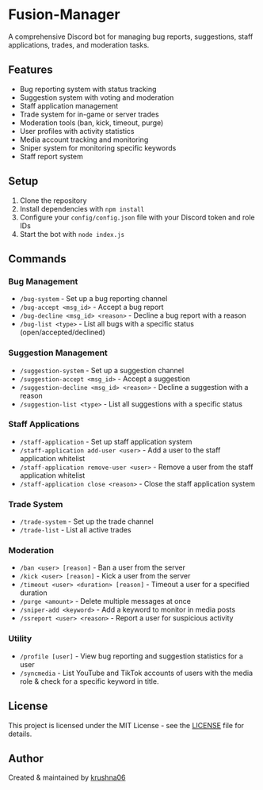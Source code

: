 # Fusion-Manager

A comprehensive Discord bot for managing bug reports, suggestions, staff applications, trades, and moderation tasks.

## Features

- Bug reporting system with status tracking
- Suggestion system with voting and moderation
- Staff application management
- Trade system for in-game or server trades
- Moderation tools (ban, kick, timeout, purge)
- User profiles with activity statistics
- Media account tracking and monitoring
- Sniper system for monitoring specific keywords
- Staff report system

## Setup

1. Clone the repository
2. Install dependencies with `npm install`
3. Configure your `config/config.json` file with your Discord token and role IDs
4. Start the bot with `node index.js`

## Commands

### Bug Management
- `/bug-system` - Set up a bug reporting channel
- `/bug-accept <msg_id>` - Accept a bug report
- `/bug-decline <msg_id> <reason>` - Decline a bug report with a reason
- `/bug-list <type>` - List all bugs with a specific status (open/accepted/declined)

### Suggestion Management
- `/suggestion-system` - Set up a suggestion channel
- `/suggestion-accept <msg_id>` - Accept a suggestion
- `/suggestion-decline <msg_id> <reason>` - Decline a suggestion with a reason
- `/suggestion-list <type>` - List all suggestions with a specific status

### Staff Applications
- `/staff-application` - Set up staff application system
- `/staff-application add-user <user>` - Add a user to the staff application whitelist
- `/staff-application remove-user <user>` - Remove a user from the staff application whitelist
- `/staff-application close <reason>` - Close the staff application system

### Trade System
- `/trade-system` - Set up the trade channel
- `/trade-list` - List all active trades

### Moderation
- `/ban <user> [reason]` - Ban a user from the server
- `/kick <user> [reason]` - Kick a user from the server
- `/timeout <user> <duration> [reason]` - Timeout a user for a specified duration
- `/purge <amount>` - Delete multiple messages at once
- `/sniper-add <keyword>` - Add a keyword to monitor in media posts
- `/ssreport <user> <reason>` - Report a user for suspicious activity

### Utility
- `/profile [user]` - View bug reporting and suggestion statistics for a user
- `/syncmedia` - List YouTube and TikTok accounts of users with the media role & check for a specific keyword in title.

## License

This project is licensed under the MIT License - see the [LICENSE](LICENSE) file for details.

## Author

Created & maintained by [krushna06](https://github.com/krushna06)